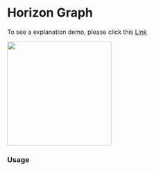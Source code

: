 # Horizon Graph

To see a explanation demo, please click this [Link](https://sysu-zjw.github.io/5005pre/)

[<img src="https://github.com/sysu-zjw/MSBD-2018Fall/blob/master/img/HorizonGraph.png" width="240">](https://sysu-zjw.github.io/5005pre/)



### Usage 

